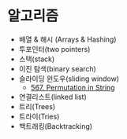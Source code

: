 # 알고리즘
* 배열 & 해시 (Arrays & Hashing)
* 투포인터(two pointers)
* 스택(stack)
* 이진 탐색(binary search)
* 슬라이딩 윈도우(sliding window)
    * [567. Permutation in String](./567_Permutation_in_String.md)
* 연결리스트(linked list)
* 트리(Trees)
* 트라이(Tries)
* 백트래킹(Backtracking)

